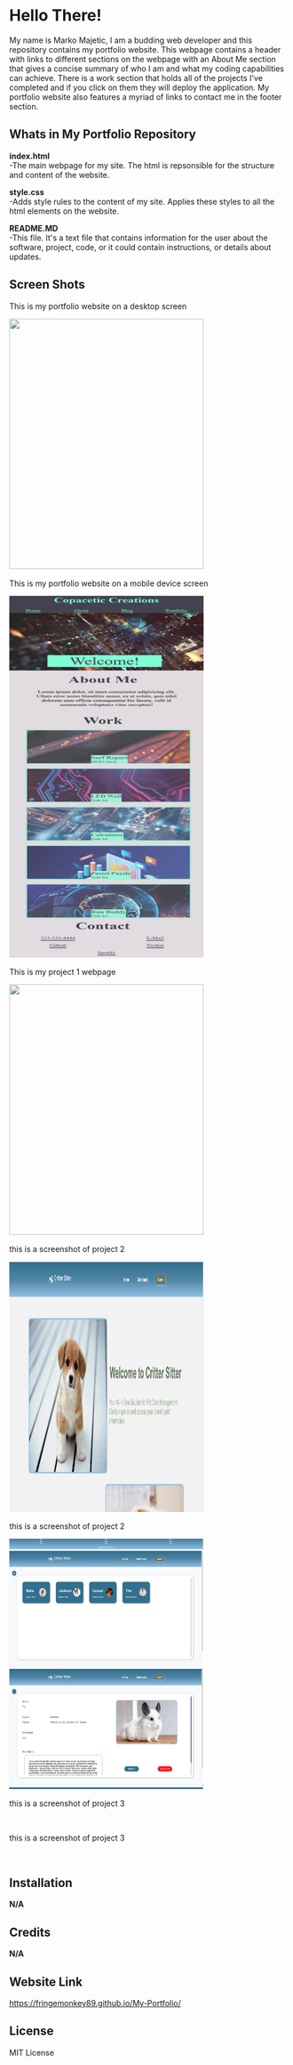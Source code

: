 # Hello There!
My name is Marko Majetic, I am a budding web developer and this repository contains my portfolio website.
This webpage contains a header with links to different sections on the webpage with an About Me section
that gives a concise summary of who I am and what my coding capabilities can achieve.
There is a work section that holds all of the projects I've completed and if you click on them
they will deploy the application. My portfolio website also features a myriad of links to contact me in the 
footer section.

## Whats in My Portfolio Repository

**index.html** 
<br>
-The main webpage for my site. The html is repsonsible for the structure and content of the website.

**style.css** 
<br>
-Adds style rules to the content of my site. Applies these styles to all the html elements on the website.

**README.MD**
<br>
-This file. It's a text file that contains information for the user about the software, project, code, or it could
contain instructions, or details about updates.

## Screen Shots
 <p>This is my portfolio website on a desktop screen</p> 
<img src ="assets/screenshot1.png" width="350"  height="450">
 <p>This is my portfolio website on a mobile device screen</p>
<img src ="assets/Screenshot2.png" width="350"  height="650">
<p> This is my project 1 webpage</p>
<img src = "assets/Screenshot-1.png" width="350"  height="450">
<p>this is a screenshot of project 2</p>
<img src = "assets/project2pic.png" width="350"  height="450">
<p>this is a screenshot of project 2</p>
<img src = "assets/ScreenshotProject2.png" width="350"  height="450">
<p>this is a screenshot of project 3</p>
<img src>
<p>this is a screenshot of project 3</p>
<img src>

## Installation
**N/A**

## Credits
**N/A**

## Website Link
https://fringemonkey89.github.io/My-Portfolio/

## License
MIT License



